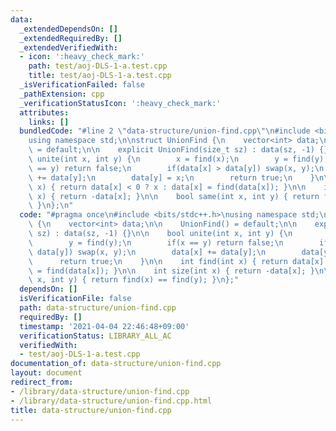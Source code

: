 ```yaml
---
data:
  _extendedDependsOn: []
  _extendedRequiredBy: []
  _extendedVerifiedWith:
  - icon: ':heavy_check_mark:'
    path: test/aoj-DLS-1-a.test.cpp
    title: test/aoj-DLS-1-a.test.cpp
  _isVerificationFailed: false
  _pathExtension: cpp
  _verificationStatusIcon: ':heavy_check_mark:'
  attributes:
    links: []
  bundledCode: "#line 2 \"data-structure/union-find.cpp\"\n#include <bits/stdc++.h>\n\
    using namespace std;\n\nstruct UnionFind {\n    vector<int> data;\n\n    UnionFind()\
    \ = default;\n\n    explicit UnionFind(size_t sz) : data(sz, -1) {}\n\n    bool\
    \ unite(int x, int y) {\n        x = find(x);\n        y = find(y);\n        if(x\
    \ == y) return false;\n        if(data[x] > data[y]) swap(x, y);\n        data[x]\
    \ += data[y];\n        data[y] = x;\n        return true;\n    }\n\n    int find(int\
    \ x) { return data[x] < 0 ? x : data[x] = find(data[x]); }\n\n    int size(int\
    \ x) { return -data[x]; }\n\n    bool same(int x, int y) { return find(x) == find(y);\
    \ }\n};\n"
  code: "#pragma once\n#include <bits/stdc++.h>\nusing namespace std;\n\nstruct UnionFind\
    \ {\n    vector<int> data;\n\n    UnionFind() = default;\n\n    explicit UnionFind(size_t\
    \ sz) : data(sz, -1) {}\n\n    bool unite(int x, int y) {\n        x = find(x);\n\
    \        y = find(y);\n        if(x == y) return false;\n        if(data[x] >\
    \ data[y]) swap(x, y);\n        data[x] += data[y];\n        data[y] = x;\n  \
    \      return true;\n    }\n\n    int find(int x) { return data[x] < 0 ? x : data[x]\
    \ = find(data[x]); }\n\n    int size(int x) { return -data[x]; }\n\n    bool same(int\
    \ x, int y) { return find(x) == find(y); }\n};"
  dependsOn: []
  isVerificationFile: false
  path: data-structure/union-find.cpp
  requiredBy: []
  timestamp: '2021-04-04 22:46:48+09:00'
  verificationStatus: LIBRARY_ALL_AC
  verifiedWith:
  - test/aoj-DLS-1-a.test.cpp
documentation_of: data-structure/union-find.cpp
layout: document
redirect_from:
- /library/data-structure/union-find.cpp
- /library/data-structure/union-find.cpp.html
title: data-structure/union-find.cpp
---
```

